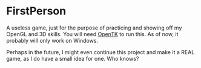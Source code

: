 FirstPerson
===========

A useless game, just for the purpose of practicing and showing off my OpenGL and 3D skills.
You will need [OpenTK](http://opentk.com/) to run this. As of now, it probably will only work on Windows.

Perhaps in the future, I might even continue this project and make it a REAL game, as I do have a small idea for one. Who knows?